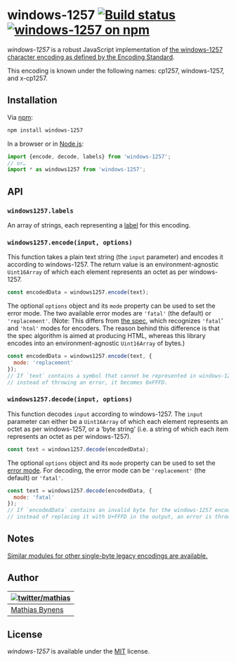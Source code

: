 # windows-1257 [![Build status](https://github.com/mathiasbynens/windows-1257/workflows/run-checks/badge.svg)](https://github.com/mathiasbynens/windows-1257/actions?query=workflow%3Arun-checks) [![windows-1257 on npm](https://img.shields.io/npm/v/windows-1257)](https://www.npmjs.com/package/windows-1257)

_windows-1257_ is a robust JavaScript implementation of [the windows-1257 character encoding as defined by the Encoding Standard](https://encoding.spec.whatwg.org/#windows-1257).

This encoding is known under the following names: cp1257, windows-1257, and x-cp1257.

## Installation

Via [npm](https://www.npmjs.com/):

```bash
npm install windows-1257
```

In a browser or in [Node.js](https://nodejs.org/):

```js
import {encode, decode, labels} from 'windows-1257';
// or…
import * as windows1257 from 'windows-1257';
```

## API

### `windows1257.labels`

An array of strings, each representing a [label](https://encoding.spec.whatwg.org/#label) for this encoding.

### `windows1257.encode(input, options)`

This function takes a plain text string (the `input` parameter) and encodes it according to windows-1257. The return value is an environment-agnostic `Uint16Array` of which each element represents an octet as per windows-1257.

```js
const encodedData = windows1257.encode(text);
```

The optional `options` object and its `mode` property can be used to set the error mode. The two available error modes are `'fatal'` (the default) or `'replacement'`. (Note: This differs from [the spec](https://encoding.spec.whatwg.org/#error-mode), which recognizes `'fatal`' and `'html'` modes for encoders. The reason behind this difference is that the spec algorithm is aimed at producing HTML, whereas this library encodes into an environment-agnostic `Uint16Array` of bytes.)

```js
const encodedData = windows1257.encode(text, {
  mode: 'replacement'
});
// If `text` contains a symbol that cannot be represented in windows-1257,
// instead of throwing an error, it becomes 0xFFFD.
```

### `windows1257.decode(input, options)`

This function decodes `input` according to windows-1257. The `input` parameter can either be a `Uint16Array` of which each element represents an octet as per windows-1257, or a ‘byte string’ (i.e. a string of which each item represents an octet as per windows-1257).

```js
const text = windows1257.decode(encodedData);
```

The optional `options` object and its `mode` property can be used to set the [error mode](https://encoding.spec.whatwg.org/#error-mode). For decoding, the error mode can be `'replacement'` (the default) or `'fatal'`.

```js
const text = windows1257.decode(encodedData, {
  mode: 'fatal'
});
// If `encodedData` contains an invalid byte for the windows-1257 encoding,
// instead of replacing it with U+FFFD in the output, an error is thrown.
```

## Notes

[Similar modules for other single-byte legacy encodings are available.](https://www.npmjs.com/browse/keyword/legacy-encoding)

## Author

| [![twitter/mathias](https://gravatar.com/avatar/24e08a9ea84deb17ae121074d0f17125?s=70)](https://twitter.com/mathias "Follow @mathias on Twitter") |
|---|
| [Mathias Bynens](https://mathiasbynens.be/) |

## License

_windows-1257_ is available under the [MIT](https://mths.be/mit) license.

